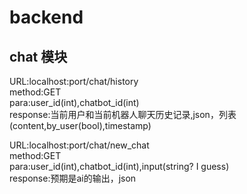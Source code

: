 # backend

## chat 模块
URL:localhost:port/chat/history\
method:GET\
para:user_id(int),chatbot_id(int)\
response:当前用户和当前机器人聊天历史记录,json，列表(content,by_user(bool),timestamp)

URL:localhost:port/chat/new_chat\
method:GET\
para:user_id(int),chatbot_id(int),input(string? I guess)\
response:预期是ai的输出，json